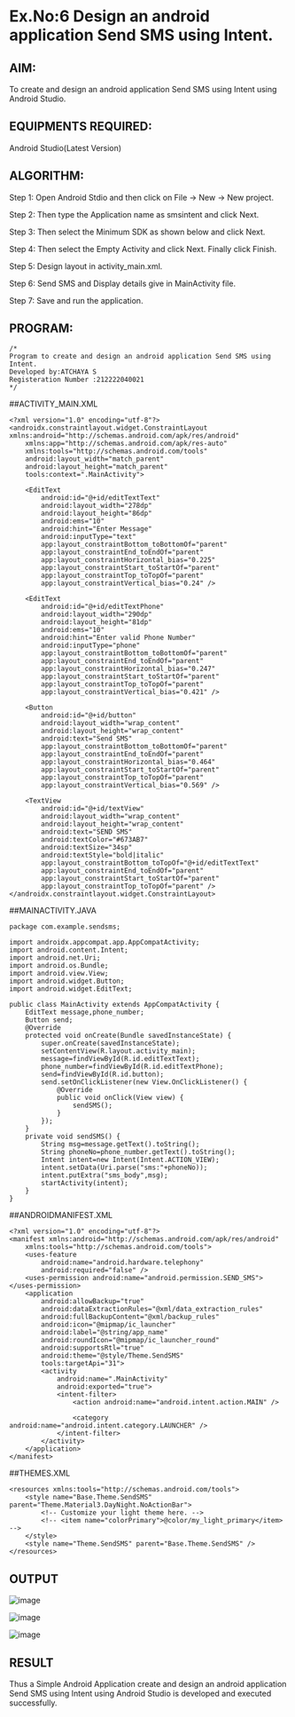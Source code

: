 
# Ex.No:6 Design an android application Send SMS using Intent.


## AIM:

To create and design an android application Send SMS using Intent using Android Studio.

## EQUIPMENTS REQUIRED:

Android Studio(Latest Version)

## ALGORITHM:

Step 1: Open Android Stdio and then click on File -> New -> New project.

Step 2: Then type the Application name as smsintent and click Next. 

Step 3: Then select the Minimum SDK as shown below and click Next.

Step 4: Then select the Empty Activity and click Next. Finally click Finish.

Step 5: Design layout in activity_main.xml.

Step 6: Send SMS and Display details give in MainActivity file.

Step 7: Save and run the application.

## PROGRAM:
```
/*
Program to create and design an android application Send SMS using Intent.
Developed by:ATCHAYA S
Registeration Number :212222040021
*/
```
##ACTIVITY_MAIN.XML
```
<?xml version="1.0" encoding="utf-8"?>
<androidx.constraintlayout.widget.ConstraintLayout xmlns:android="http://schemas.android.com/apk/res/android"
    xmlns:app="http://schemas.android.com/apk/res-auto"
    xmlns:tools="http://schemas.android.com/tools"
    android:layout_width="match_parent"
    android:layout_height="match_parent"
    tools:context=".MainActivity">

    <EditText
        android:id="@+id/editTextText"
        android:layout_width="278dp"
        android:layout_height="86dp"
        android:ems="10"
        android:hint="Enter Message"
        android:inputType="text"
        app:layout_constraintBottom_toBottomOf="parent"
        app:layout_constraintEnd_toEndOf="parent"
        app:layout_constraintHorizontal_bias="0.225"
        app:layout_constraintStart_toStartOf="parent"
        app:layout_constraintTop_toTopOf="parent"
        app:layout_constraintVertical_bias="0.24" />

    <EditText
        android:id="@+id/editTextPhone"
        android:layout_width="290dp"
        android:layout_height="81dp"
        android:ems="10"
        android:hint="Enter valid Phone Number"
        android:inputType="phone"
        app:layout_constraintBottom_toBottomOf="parent"
        app:layout_constraintEnd_toEndOf="parent"
        app:layout_constraintHorizontal_bias="0.247"
        app:layout_constraintStart_toStartOf="parent"
        app:layout_constraintTop_toTopOf="parent"
        app:layout_constraintVertical_bias="0.421" />

    <Button
        android:id="@+id/button"
        android:layout_width="wrap_content"
        android:layout_height="wrap_content"
        android:text="Send SMS"
        app:layout_constraintBottom_toBottomOf="parent"
        app:layout_constraintEnd_toEndOf="parent"
        app:layout_constraintHorizontal_bias="0.464"
        app:layout_constraintStart_toStartOf="parent"
        app:layout_constraintTop_toTopOf="parent"
        app:layout_constraintVertical_bias="0.569" />

    <TextView
        android:id="@+id/textView"
        android:layout_width="wrap_content"
        android:layout_height="wrap_content"
        android:text="SEND SMS"
        android:textColor="#673AB7"
        android:textSize="34sp"
        android:textStyle="bold|italic"
        app:layout_constraintBottom_toTopOf="@+id/editTextText"
        app:layout_constraintEnd_toEndOf="parent"
        app:layout_constraintStart_toStartOf="parent"
        app:layout_constraintTop_toTopOf="parent" />
</androidx.constraintlayout.widget.ConstraintLayout>
```
##MAINACTIVITY.JAVA
```
package com.example.sendsms;

import androidx.appcompat.app.AppCompatActivity;
import android.content.Intent;
import android.net.Uri;
import android.os.Bundle;
import android.view.View;
import android.widget.Button;
import android.widget.EditText;

public class MainActivity extends AppCompatActivity {
    EditText message,phone_number;
    Button send;
    @Override
    protected void onCreate(Bundle savedInstanceState) {
        super.onCreate(savedInstanceState);
        setContentView(R.layout.activity_main);
        message=findViewById(R.id.editTextText);
        phone_number=findViewById(R.id.editTextPhone);
        send=findViewById(R.id.button);
        send.setOnClickListener(new View.OnClickListener() {
            @Override
            public void onClick(View view) {
                sendSMS();
            }
        });
    }
    private void sendSMS() {
        String msg=message.getText().toString();
        String phoneNo=phone_number.getText().toString();
        Intent intent=new Intent(Intent.ACTION_VIEW);
        intent.setData(Uri.parse("sms:"+phoneNo));
        intent.putExtra("sms_body",msg);
        startActivity(intent);
    }
}
```
##ANDROIDMANIFEST.XML
```
<?xml version="1.0" encoding="utf-8"?>
<manifest xmlns:android="http://schemas.android.com/apk/res/android"
    xmlns:tools="http://schemas.android.com/tools">
    <uses-feature
        android:name="android.hardware.telephony"
        android:required="false" />
    <uses-permission android:name="android.permission.SEND_SMS"></uses-permission>
    <application
        android:allowBackup="true"
        android:dataExtractionRules="@xml/data_extraction_rules"
        android:fullBackupContent="@xml/backup_rules"
        android:icon="@mipmap/ic_launcher"
        android:label="@string/app_name"
        android:roundIcon="@mipmap/ic_launcher_round"
        android:supportsRtl="true"
        android:theme="@style/Theme.SendSMS"
        tools:targetApi="31">
        <activity
            android:name=".MainActivity"
            android:exported="true">
            <intent-filter>
                <action android:name="android.intent.action.MAIN" />

                <category android:name="android.intent.category.LAUNCHER" />
            </intent-filter>
        </activity>
    </application>
</manifest>
```
##THEMES.XML
```
<resources xmlns:tools="http://schemas.android.com/tools">
    <style name="Base.Theme.SendSMS" parent="Theme.Material3.DayNight.NoActionBar">
        <!-- Customize your light theme here. -->
        <!-- <item name="colorPrimary">@color/my_light_primary</item> -->
    </style>
    <style name="Theme.SendSMS" parent="Base.Theme.SendSMS" />
</resources>
```

## OUTPUT

![image](https://github.com/AtchayaSundaramoorthy/sendsms/assets/119393516/404b3230-4e4d-44eb-aae4-18e0964b029e)

![image](https://github.com/AtchayaSundaramoorthy/sendsms/assets/119393516/fd49687a-3b5c-4359-9baf-51145c514cab)

![image](https://github.com/AtchayaSundaramoorthy/sendsms/assets/119393516/7062ec6a-7d63-4ba3-96a2-41c748c663fb)


## RESULT
Thus a Simple Android Application create and design an android application Send SMS using Intent using Android Studio is developed and executed successfully.
